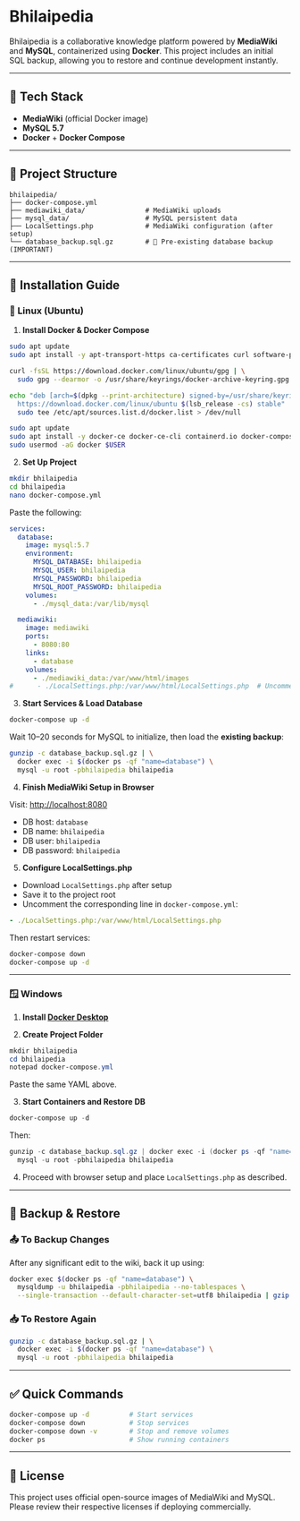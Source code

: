  
# Bhilaipedia

Bhilaipedia is a collaborative knowledge platform powered by **MediaWiki** and **MySQL**, containerized using **Docker**. This project includes an initial SQL backup, allowing you to restore and continue development instantly.

---

## 🐳 Tech Stack

* **MediaWiki** (official Docker image)
* **MySQL 5.7**
* **Docker** + **Docker Compose**

---

## 📁 Project Structure

```
bhilaipedia/
├── docker-compose.yml
├── mediawiki_data/               # MediaWiki uploads
├── mysql_data/                   # MySQL persistent data
├── LocalSettings.php             # MediaWiki configuration (after setup)
└── database_backup.sql.gz        # 🔁 Pre-existing database backup (IMPORTANT)
```

---

## 🚀 Installation Guide

### 🐧 Linux (Ubuntu)

1. **Install Docker & Docker Compose**

```bash
sudo apt update
sudo apt install -y apt-transport-https ca-certificates curl software-properties-common

curl -fsSL https://download.docker.com/linux/ubuntu/gpg | \
  sudo gpg --dearmor -o /usr/share/keyrings/docker-archive-keyring.gpg

echo "deb [arch=$(dpkg --print-architecture) signed-by=/usr/share/keyrings/docker-archive-keyring.gpg] \
  https://download.docker.com/linux/ubuntu $(lsb_release -cs) stable" | \
  sudo tee /etc/apt/sources.list.d/docker.list > /dev/null

sudo apt update
sudo apt install -y docker-ce docker-ce-cli containerd.io docker-compose
sudo usermod -aG docker $USER
```

2. **Set Up Project**

```bash
mkdir bhilaipedia
cd bhilaipedia
nano docker-compose.yml
```

Paste the following:

```yaml
services:
  database:
    image: mysql:5.7
    environment:
      MYSQL_DATABASE: bhilaipedia
      MYSQL_USER: bhilaipedia
      MYSQL_PASSWORD: bhilaipedia
      MYSQL_ROOT_PASSWORD: bhilaipedia
    volumes:
      - ./mysql_data:/var/lib/mysql

  mediawiki:
    image: mediawiki
    ports:
      - 8080:80
    links:
      - database
    volumes:
      - ./mediawiki_data:/var/www/html/images
#      - ./LocalSettings.php:/var/www/html/LocalSettings.php  # Uncomment later
```

3. **Start Services & Load Database**

```bash
docker-compose up -d
```

Wait 10–20 seconds for MySQL to initialize, then load the **existing backup**:

```bash
gunzip -c database_backup.sql.gz | \
  docker exec -i $(docker ps -qf "name=database") \
  mysql -u root -pbhilaipedia bhilaipedia
```

4. **Finish MediaWiki Setup in Browser**

Visit: [http://localhost:8080](http://localhost:8080)

* DB host: `database`
* DB name: `bhilaipedia`
* DB user: `bhilaipedia`
* DB password: `bhilaipedia`

5. **Configure LocalSettings.php**

* Download `LocalSettings.php` after setup
* Save it to the project root
* Uncomment the corresponding line in `docker-compose.yml`:

```yaml
- ./LocalSettings.php:/var/www/html/LocalSettings.php
```

Then restart services:

```bash
docker-compose down
docker-compose up -d
```

---

### 🪟 Windows

1. **Install [Docker Desktop](https://www.docker.com/products/docker-desktop/)**

2. **Create Project Folder**

```powershell
mkdir bhilaipedia
cd bhilaipedia
notepad docker-compose.yml
```

Paste the same YAML above.

3. **Start Containers and Restore DB**

```powershell
docker-compose up -d
```

Then:

```powershell
gunzip -c database_backup.sql.gz | docker exec -i (docker ps -qf "name=database") `
  mysql -u root -pbhilaipedia bhilaipedia
```

4. Proceed with browser setup and place `LocalSettings.php` as described.

---

## 💾 Backup & Restore

### 📤 To Backup Changes

After any significant edit to the wiki, back it up using:

```bash
docker exec $(docker ps -qf "name=database") \
  mysqldump -u bhilaipedia -pbhilaipedia --no-tablespaces \
  --single-transaction --default-character-set=utf8 bhilaipedia | gzip > database_backup.sql.gz
```

### 📥 To Restore Again

```bash
gunzip -c database_backup.sql.gz | \
  docker exec -i $(docker ps -qf "name=database") \
  mysql -u root -pbhilaipedia bhilaipedia
```

---

## ✅ Quick Commands

```bash
docker-compose up -d          # Start services
docker-compose down           # Stop services
docker-compose down -v        # Stop and remove volumes
docker ps                     # Show running containers
```

---

## 📄 License

This project uses official open-source images of MediaWiki and MySQL. Please review their respective licenses if deploying commercially.
 